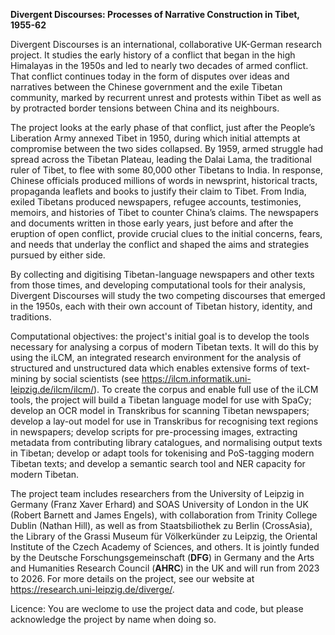 **Divergent Discourses: Processes of Narrative Construction in Tibet, 1955-62**

Divergent Discourses is an international, collaborative UK-German research project. It studies the early history of a conflict that began in the high Himalayas in the 1950s and led to nearly two decades of armed conflict. That conflict continues today in the form of disputes over ideas and narratives between the Chinese government and the exile Tibetan community, marked by recurrent unrest and protests within Tibet as well as by protracted border tensions between China and its neighbours.

The project looks at the early phase of that conflict, just after the People’s Liberation Army annexed Tibet in 1950, during which initial attempts at compromise between the two sides collapsed. By 1959, armed struggle had spread across the Tibetan Plateau, leading the Dalai Lama, the traditional ruler of Tibet, to flee with some 80,000 other Tibetans to India. In response, Chinese officials produced millions of words in newsprint, historical tracts, propaganda leaflets and books to justify their claim to Tibet. From India, exiled Tibetans produced newspapers, refugee accounts, testimonies, memoirs, and histories of Tibet to counter China’s claims. The newspapers and documents written in those early years, just before and after the eruption of open conflict, provide crucial clues to the initial concerns, fears, and needs that underlay the conflict and shaped the aims and strategies pursued by either side.  

By collecting and digitising Tibetan-language newspapers and other texts from those times, and developing computational tools for their analysis, Divergent Discourses will study the two competing discourses that emerged in the 1950s, each with their own account of Tibetan history, identity, and traditions.

Computational objectives: the project's initial goal is to develop the tools necessary for analysing a corpus of modern Tibetan texts. It will do this by using the iLCM, an integrated research environment for the analysis of structured and unstructured data which enables extensive forms of text-mining  by social scientists (see https://ilcm.informatik.uni-leipzig.de/ilcm/ilcm/). To create the corpus and enable full use of the iLCM tools, the project will build a Tibetan language model for use with SpaCy; develop an OCR model in Transkribus for scanning Tibetan newspapers; develop a lay-out model for use in Transkribus for recognising text regions in newspapers; develop scripts for pre-processing images, extracting metadata from contributing library catalogues, and normalising output texts in Tibetan;  develop or adapt tools for tokenising and PoS-tagging modern Tibetan texts; and develop a semantic search tool and NER capacity for modern Tibetan.

The project team includes researchers from the University of Leipzig in Germany (Franz Xaver Erhard) and SOAS University of London in the UK (Robert Barnett and James Engels), with collaboration from Trinity College Dublin (Nathan Hill), as well as from Staatsbiliothek zu Berlin (CrossAsia), the Library of the Grassi Museum für Völkerkünder zu Leipzig, the Oriental Institute of the Czech Academy of Sciences, and others. It is jointly funded by the Deutsche Forschungsgemeinschaft (**DFG**) in Germany and the Arts and Humanities Research Council (**AHRC**) in the UK and will run from 2023 to 2026. For more details on the project, see our website at https://research.uni-leipzig.de/diverge/.

Licence: You are weclome to use the project data and code, but please acknowledge the project by name when doing so.  
 
